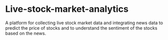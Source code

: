 # Live-stock-market-analytics
A platform for collecting live stock market data and integrating news data to predict the price of stocks and to understand the sentiment of the stocks based on the news.
